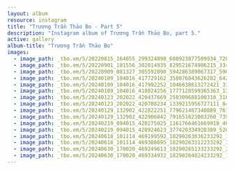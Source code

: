 ```yaml
---
layout: album
resource: instagram
title: "Trương Trần Thảo Bo - Part 5"
description: "Instagram album of Trương Trần Thảo Bo, part 5."
active: gallery
album-title: "Trương Trần Thảo Bo"
images:
  - image_path: _tbo.em/5/20220815_164055_299324898_608923877509934_7202453288957624342_n.jpg
  - image_path: _tbo.em/5/20220901_101556_302014935_829521674906215_3348404527874685852_n.jpg
  - image_path: _tbo.em/5/20220909_081327_305592090_594286389067317_5963249201516469088_n.jpg
  - image_path: _tbo.em/5/20240109_104016_417729162_358076843626282_6429413592442247803_n.jpg
  - image_path: _tbo.em/5/20240109_104016_417992252_1046638613272421_3325495329316037616_n.jpg
  - image_path: _tbo.em/5/20240109_104016_418024256_1777128599365363_1360002802490353207_n.jpg
  - image_path: _tbo.em/5/20240123_202022_420437669_250309688100318_3102902715565788828_n.jpg
  - image_path: _tbo.em/5/20240123_202022_420708234_1339215956727111_84168901552523105_n.jpg
  - image_path: _tbo.em/5/20240129_132902_422822251_779621487340889_7612376347151907284_n.jpg
  - image_path: _tbo.em/5/20240129_132902_422906842_791651623003260_7391412287088625058_n.jpg
  - image_path: _tbo.em/5/20240219_094015_428275025_1161766461669918_4867242172539975679_n.jpg
  - image_path: _tbo.em/5/20240219_094015_428924623_377420334928389_5205565544644231109_n.jpg
  - image_path: _tbo.em/5/20240618_101114_469199592_18290263036233292_149211043403562243_n.jpg
  - image_path: _tbo.em/5/20240618_101114_469308895_18290263312233292_3041922238371057390_n.jpg
  - image_path: _tbo.em/5/20240630_170020_469249613_18290265133233292_2054876118651595274_n.jpg
  - image_path: _tbo.em/5/20240630_170020_469334932_18290264824233292_1507896432019601787_n.jpg
---
```

